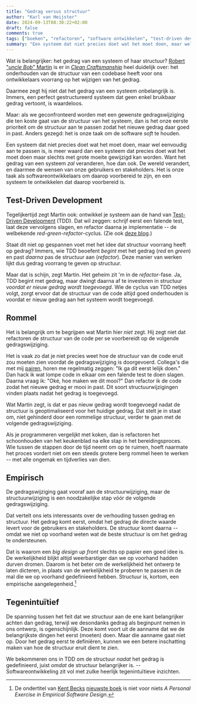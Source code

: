 ```yaml
---
title: "Gedrag versus structuur"
author: "Karl van Heijster"
date: 2024-09-13T08:30:22+02:00
draft: false
comments: true
tags: ["boeken", "refactoren", "software ontwikkelen", "test-driven development", "waarde"]
summary: "Een systeem dat niet precies doet wat het moet doen, maar wel eenvoudig aan te passen is, is meer waard dan een systeem dat precies doet wat het moet doen maar slechts met grote moeite gewijzigd kan worden. Want het gedrag van een systeem *zal* veranderen, hoe dan ook. De wereld verandert, en daarmee de wensen van onze gebruikers en stakeholders. Het is onze taak als softwareontwikkelaars om daarop voorbereid te zijn, en een systeem te ontwikkelen dat daarop voorbereid is."
---
```


Wat is belangrijker: het gedrag van een systeem of haar structuur? [Robert "*uncle Bob*" Martin]((https://en.wikipedia.org/wiki/Robert_C._Martin)) is er in [*Clean Craftsmanship*](https://www.pearson.com/en-us/subject-catalog/p/clean-craftsmanship-disciplines-standards-and-ethics/P200000009529/9780136915713) heel duidelijk over: het onderhouden van de structuur van een codebase heeft voor ons ontwikkelaars voorrang op het wijzigen van het gedrag.


Daarmee zegt hij niet dat het gedrag van een systeem *on*belangrijk is. Immers, een perfect gestructureerd systeem dat geen enkel bruikbaar gedrag vertoont, is waardeloos. 


Maar: als we geconfronteerd worden met een gewenste gedragswijziging die ten koste gaat van de structuur van het systeem, dan is het onze eerste prioriteit om de structuur aan te passen zodat het nieuwe gedrag daar goed in past. Anders gezegd: het is onze taak om de software *soft* te houden. 


Een systeem dat niet precies doet wat het moet doen, maar wel eenvoudig aan te passen is, is meer waard dan een systeem dat precies doet wat het moet doen maar slechts met grote moeite gewijzigd kan worden. Want het gedrag van een systeem *zal* veranderen, hoe dan ook. De wereld verandert, en daarmee de wensen van onze gebruikers en stakeholders. Het is onze taak als softwareontwikkelaars om daarop voorbereid te zijn, en een systeem te ontwikkelen dat daarop voorbereid is.


## Test-Driven Development


Tegelijkertijd zegt Martin ook: ontwikkel je systeem aan de hand van [Test-Driven Development](/tags/test-driven-development/ "Blogs met de tag 'test-driven development'") (TDD). Dat wil zeggen: schrijf eerst een falende test, laat deze vervolgens slagen, en refactor daarna je implementatie -- de welbekende *red*-*green*-*refactor*-cyclus. (Zie ook [deze blog](/blog/22/03/agile-en-test-driven-development/ "'Agile en Test-Driven Development'").)


Staat dit niet op gespannen voet met het idee dat structuur voorrang heeft op gedrag? Immers, wie TDD beoefent *begint* met het gedrag (*red* en *green*) en past *daarna* pas de structuur aan (*refactor*). Deze manier van werken lijkt dus gedrag voorrang te geven op structuur.


Maar dat is schijn, zegt Martin. Het geheim zit 'm in de *refactor*-fase. Ja, TDD begint met gedrag, maar dwingt daarna af te investeren in structuur *voordat er nieuw gedrag wordt toegevoegd*. Wie de cyclus van TDD netjes volgt, zorgt ervoor dat de structuur van de code altijd goed onderhouden is voordat er nieuw gedrag aan het systeem wordt toegevoegd.


## Rommel


Het is belangrijk om te begrijpen wat Martin hier *niet* zegt. Hij zegt niet dat refactoren de structuur van de code per se voorbereidt op de volgende gedragswijziging. 


Het is vaak zo dat je niet precies weet hoe de structuur van de code eruit zou moeten zien voordat de gedragswijziging is doorgevoerd. Collega's die met mij [pairen](/tags/pair-programming/ "Blogs met de tag 'pair programming'"), horen me regelmatig zeggen: "Ik ga dit eerst lelijk doen." Dan hack ik wat lompe code in elkaar om een falende test te doen slagen. Daarna vraag ik: "Oké, hoe maken we dit mooi?" Dan refactor ik de code zodat het nieuwe gedrag er mooi in past. Dit soort structuurwijzigingen vinden plaats nadat het gedrag is toegevoegd. 


Wat Martin zegt, is dat er pas nieuw gedrag wordt toegevoegd nadat de structuur is geoptimaliseerd voor het huidige gedrag. Dat stelt je in staat om, niet gehinderd door een rommelige structuur, verder te gaan met de volgende gedragswijziging.


Als je programmeren vergelijkt met koken, dan is refactoren het schoonhouden van het keukenblad na elke stap in het bereidingsproces. Wie tussen de stappen door de tijd neemt om op te ruimen, hoeft naarmate het proces vordert niet om een steeds grotere berg rommel heen te werken -- met alle ongemak en tijdverlies van dien. 


## Empirisch


De gedragswijziging gaat vooraf aan de structuurwijziging, maar de structuurwijziging is een noodzakelijke stap vóór de volgende gedragswijziging. 


Dat vertelt ons iets interessants over de verhouding tussen gedrag en structuur. Het gedrag komt eerst, omdat het gedrag de directe waarde levert voor de gebruikers en stakeholders. De structuur komt daarna -- omdat we niet op voorhand weten wat de beste structuur is om het gedrag te ondersteunen. 


Dat is waarom een *big design up front* slechts op papier een goed idee is. De werkelijkheid blijkt altijd weerbarstiger dan we op voorhand hadden durven dromen. Daarom is het beter om de werkelijkheid het ontwerp te laten dicteren, in plaats van de werkelijkheid te proberen te passen in de mal die we op voorhand gedefinieerd hebben. Structuur is, kortom, een empirische aangelegenheid.[^1]


## Tegenintuïtief


De spanning tussen het feit dat we structuur aan de ene kant belangrijker achten dan gedrag, terwijl we desondanks gedrag als beginpunt nemen in ons ontwerp, is ogenschijnlijk. Deze komt voort uit de aanname dat we de belangrijkste dingen het eerst (moeten) doen. Maar die aanname gaat niet op. Door het gedrag eerst te definiëren, kunnen we een betere inschatting maken van hoe de structuur eruit dient te zien. 


We bekommeren ons in TDD om de structuur *nadat* het gedrag is gedefinieerd, juist *omdat* de structuur belangrijker is. -- Softwareontwikkeling zit vol met zulke heerlijk tegenintuïtieve inzichten.


[^1]: De ondertitel van [Kent Becks](https://www.kentbeck.com/) [nieuwste boek](https://www.oreilly.com/library/view/tidy-first/9781098151232/ "Kent Beck, 'Tidy First?: A Personal Exercise in Empirical Software Design', O'Reilly Media, 2023") is niet voor niets *A Personal Exercise in Empirical Software Design*. 
